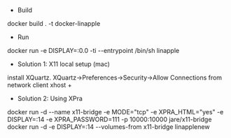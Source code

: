* Build

docker build . -t docker-linapple


* Run

docker run -e DISPLAY=<yourip>:0.0 -ti --entrypoint /bin/sh  linapple



* Solution 1: X11 local setup (mac)

install XQuartz.
XQuartz->Preferences->Security->Allow Connections from network client
xhost + <yourip>

* Solution 2: Using XPra

docker run -d  --name x11-bridge  -e MODE="tcp"  -e XPRA_HTML="yes"  -e DISPLAY=:14  -e XPRA_PASSWORD=111  -p 10000:10000 jare/x11-bridge
docker run -d -e DISPLAY=:14 --volumes-from x11-bridge linapplenew 

